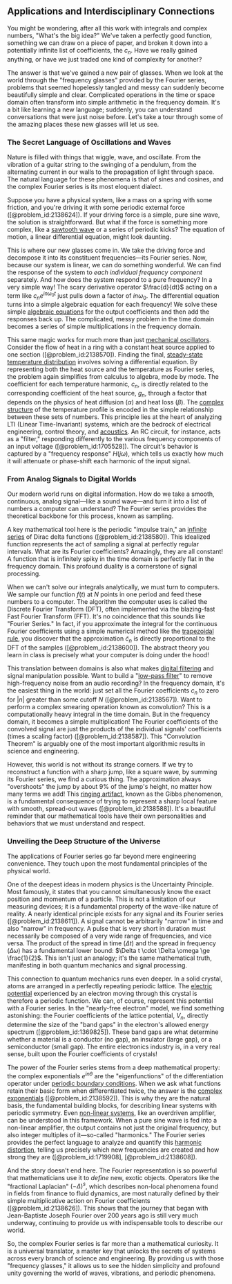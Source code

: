 ## Applications and Interdisciplinary Connections

You might be wondering, after all this work with integrals and complex numbers, "What's the big idea?" We've taken a perfectly good function, something we can draw on a piece of paper, and broken it down into a potentially infinite list of coefficients, the $c_n$. Have we really gained anything, or have we just traded one kind of complexity for another?

The answer is that we've gained a new pair of glasses. When we look at the world through the "frequency glasses" provided by the Fourier series, problems that seemed hopelessly tangled and messy can suddenly become beautifully simple and clear. Complicated operations in the time or space domain often transform into simple arithmetic in the frequency domain. It's a bit like learning a new language; suddenly, you can understand conversations that were just noise before. Let's take a tour through some of the amazing places these new glasses will let us see.

### The Secret Language of Oscillations and Waves

Nature is filled with things that wiggle, wave, and oscillate. From the vibration of a guitar string to the swinging of a pendulum, from the alternating current in our walls to the propagation of light through space. The natural language for these phenomena is that of sines and cosines, and the complex Fourier series is its most eloquent dialect.

Suppose you have a physical system, like a mass on a spring with some friction, and you're driving it with some periodic external force ([@problem_id:2138624]). If your driving force is a simple, pure sine wave, the solution is straightforward. But what if the force is something more complex, like a [sawtooth wave](@article_id:159262) or a series of periodic kicks? The equation of motion, a linear differential equation, might look daunting.

This is where our new glasses come in. We take the driving force and decompose it into its constituent frequencies—its Fourier series. Now, because our system is linear, we can do something wonderful. We can find the response of the system to *each individual frequency component* separately. And how does the system respond to a pure frequency? In a very simple way! The scary derivative operator $\frac{d}{dt}$ acting on a term like $c_n e^{in\omega_0 t}$ just pulls down a factor of $in\omega_0$. The differential equation turns into a simple algebraic equation for each frequency! We solve these simple [algebraic equations](@article_id:272171) for the output coefficients and then add the responses back up. The complicated, messy problem in the time domain becomes a series of simple multiplications in the frequency domain.

This same magic works for much more than just [mechanical oscillators](@article_id:269541). Consider the flow of heat in a ring with a constant heat source applied to one section ([@problem_id:2138570]). Finding the final, [steady-state temperature distribution](@article_id:175772) involves solving a differential equation. By representing both the heat source and the temperature as Fourier series, the problem again simplifies from calculus to algebra, mode by mode. The coefficient for each temperature harmonic, $c_n$, is directly related to the corresponding coefficient of the heat source, $g_n$, through a factor that depends on the physics of heat diffusion ($\alpha$) and heat loss ($\beta$). The [complex structure](@article_id:268634) of the temperature profile is encoded in the simple relationship between these sets of numbers. This principle lies at the heart of analyzing LTI (Linear Time-Invariant) systems, which are the bedrock of electrical engineering, control theory, and [acoustics](@article_id:264841). An RC circuit, for instance, acts as a "filter," responding differently to the various frequency components of an input voltage ([@problem_id:1705528]). The circuit's behavior is captured by a "frequency response" $H(j\omega)$, which tells us exactly how much it will attenuate or phase-shift each harmonic of the input signal.

### From Analog Signals to Digital Worlds

Our modern world runs on digital information. How do we take a smooth, continuous, analog signal—like a sound wave—and turn it into a list of numbers a computer can understand? The Fourier series provides the theoretical backbone for this process, known as sampling.

A key mathematical tool here is the periodic "impulse train," an [infinite series](@article_id:142872) of Dirac delta functions ([@problem_id:2138580]). This idealized function represents the act of sampling a signal at perfectly regular intervals. What are its Fourier coefficients? Amazingly, they are all constant! A function that is infinitely spiky in the time domain is perfectly flat in the frequency domain. This profound duality is a cornerstone of signal processing.

When we can't solve our integrals analytically, we must turn to computers. We sample our function $f(t)$ at $N$ points in one period and feed these numbers to a computer. The algorithm the computer uses is called the Discrete Fourier Transform (DFT), often implemented via the blazing-fast Fast Fourier Transform (FFT). It's no coincidence that this sounds like "Fourier Series." In fact, if you approximate the integral for the continuous Fourier coefficients using a simple numerical method like the [trapezoidal rule](@article_id:144881), you discover that the approximation $\tilde{c}_n$ is directly proportional to the DFT of the samples ([@problem_id:2138600]). The abstract theory you learn in class is precisely what your computer is doing under the hood!

This translation between domains is also what makes [digital filtering](@article_id:139439) and signal manipulation possible. Want to build a "[low-pass filter](@article_id:144706)" to remove high-frequency noise from an audio recording? In the frequency domain, it's the easiest thing in the world: just set all the Fourier coefficients $c_n$ to zero for $|n|$ greater than some cutoff $N$ ([@problem_id:2138567]). Want to perform a complex smearing operation known as convolution? This is a computationally heavy integral in the time domain. But in the frequency domain, it becomes a simple multiplication! The Fourier coefficients of the convolved signal are just the products of the individual signals' coefficients (times a scaling factor) ([@problem_id:2138587]). This "Convolution Theorem" is arguably one of the most important algorithmic results in science and engineering.

However, this world is not without its strange corners. If we try to reconstruct a function with a sharp jump, like a square wave, by summing its Fourier series, we find a curious thing. The approximation always "overshoots" the jump by about 9% of the jump's height, no matter how many terms we add! This [ringing artifact](@article_id:165856), known as the Gibbs phenomenon, is a fundamental consequence of trying to represent a sharp local feature with smooth, spread-out waves ([@problem_id:2138588]). It's a beautiful reminder that our mathematical tools have their own personalities and behaviors that we must understand and respect.

### Unveiling the Deep Structure of the Universe

The applications of Fourier series go far beyond mere engineering convenience. They touch upon the most fundamental principles of the physical world.

One of the deepest ideas in modern physics is the Uncertainty Principle. Most famously, it states that you cannot simultaneously know the exact position and momentum of a particle. This is not a limitation of our measuring devices; it is a fundamental property of the wave-like nature of reality. A nearly identical principle exists for any signal and its Fourier series ([@problem_id:2138611]). A signal cannot be arbitrarily "narrow" in time and also "narrow" in frequency. A pulse that is very short in duration must necessarily be composed of a very wide range of frequencies, and vice versa. The product of the spread in time ($\Delta t$) and the spread in frequency ($\Delta \omega$) has a fundamental lower bound: $\Delta t \cdot \Delta \omega \ge \frac{1}{2}$. This isn't just an analogy; it's the same mathematical truth, manifesting in both quantum mechanics and signal processing.

This connection to quantum mechanics runs even deeper. In a solid crystal, atoms are arranged in a perfectly repeating periodic lattice. The [electric potential](@article_id:267060) experienced by an electron moving through this crystal is therefore a periodic function. We can, of course, represent this potential with a Fourier series. In the "nearly-free electron" model, we find something astonishing: the Fourier coefficients of the lattice potential, $V_n$, directly determine the size of the "band gaps" in the electron's allowed energy spectrum ([@problem_id:1369825]). These band gaps are what determine whether a material is a conductor (no gap), an insulator (large gap), or a semiconductor (small gap). The entire electronics industry is, in a very real sense, built upon the Fourier coefficients of crystals!

The power of the Fourier series stems from a deep mathematical property: the complex exponentials $e^{in\theta}$ are the "eigenfunctions" of the differentiation operator under [periodic boundary conditions](@article_id:147315). When we ask what functions retain their basic form when differentiated twice, the answer is the [complex exponentials](@article_id:197674) ([@problem_id:2138592]). This is why they are the natural basis, the fundamental building blocks, for describing linear systems with periodic symmetry. Even [non-linear systems](@article_id:276295), like an overdriven amplifier, can be understood in this framework. When a pure sine wave is fed into a non-linear amplifier, the output contains not just the original frequency, but also integer multiples of it—so-called "harmonics." The Fourier series provides the perfect language to analyze and quantify this [harmonic distortion](@article_id:264346), telling us precisely which new frequencies are created and how strong they are ([@problem_id:1719908], [@problem_id:2138608]).

And the story doesn't end here. The Fourier representation is so powerful that mathematicians use it to *define* new, exotic objects. Operators like the "fractional Laplacian" $(-\Delta)^s$, which describes non-local phenomena found in fields from finance to fluid dynamics, are most naturally defined by their simple multiplicative action on Fourier coefficients ([@problem_id:2138626]). This shows that the journey that began with Jean-Baptiste Joseph Fourier over 200 years ago is still very much underway, continuing to provide us with indispensable tools to describe our world.

So, the complex Fourier series is far more than a mathematical curiosity. It is a universal translator, a master key that unlocks the secrets of systems across every branch of science and engineering. By providing us with those "frequency glasses," it allows us to see the hidden simplicity and profound unity governing the world of waves, vibrations, and periodic phenomena.